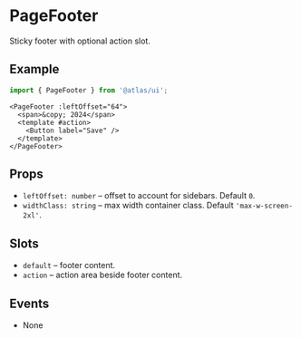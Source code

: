# PageFooter

Sticky footer with optional action slot.

## Example
```ts
import { PageFooter } from '@atlas/ui';
```

```vue
<PageFooter :leftOffset="64">
  <span>&copy; 2024</span>
  <template #action>
    <Button label="Save" />
  </template>
</PageFooter>
```

## Props
- `leftOffset: number` – offset to account for sidebars. Default `0`.
- `widthClass: string` – max width container class. Default `'max-w-screen-2xl'`.

## Slots
- `default` – footer content.
- `action` – action area beside footer content.

## Events
- None

